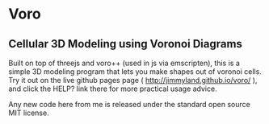 # Voro

## Cellular 3D Modeling using Voronoi Diagrams

Built on top of threejs and voro++ (used in js via emscripten), this is a simple 3D modeling program that lets you make shapes out of voronoi cells.  Try it out on the live github pages page ( http://jimmyland.github.io/voro/ ), and click the HELP? link there for more practical usage advice.

Any new code here from me is released under the standard open source MIT license.
